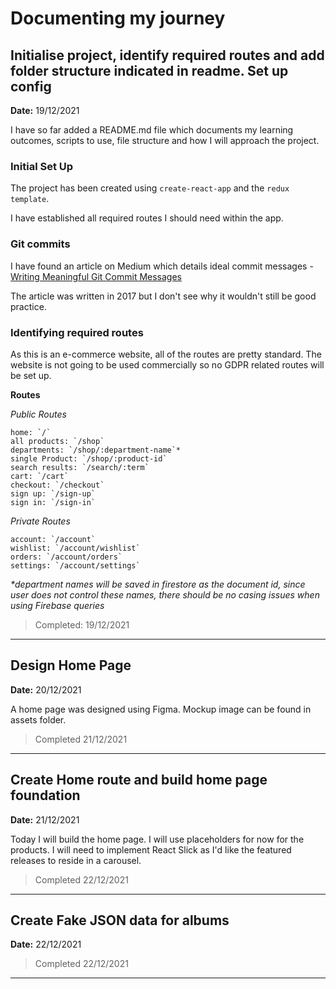 # Documenting my journey

## Initialise project, identify required routes and add folder structure indicated in readme. Set up config

**Date:** 19/12/2021

I have so far added a README.md file which documents my learning outcomes, scripts to use, file structure and how I will approach the project.

### Initial Set Up

The project has been created using `create-react-app` and the `redux template`.

I have established all required routes I should need within the app.

### Git commits

I have found an article on Medium which details ideal commit messages - [Writing Meaningful Git Commit Messages](https://medium.com/@menuka/writing-meaningful-git-commit-messages-a62756b65c81)

The article was written in 2017 but I don't see why it wouldn't still be good practice.

### Identifying required routes

As this is an e-commerce website, all of the routes are pretty standard. The website is not going to be used commercially so no GDPR related routes will be set up.

**Routes**

_Public Routes_

```
home: `/`
all products: `/shop`
departments: `/shop/:department-name`*
single Product: `/shop/:product-id`
search results: `/search/:term`
cart: `/cart`
checkout: `/checkout`
sign up: `/sign-up`
sign in: `/sign-in`
```

_Private Routes_

```
account: `/account`
wishlist: `/account/wishlist`
orders: `/account/orders`
settings: `/account/settings`
```

_\*department names will be saved in firestore as the document id, since user does not control these names, there should be no casing issues when using Firebase queries_

> Completed: 19/12/2021

---

## Design Home Page

**Date:** 20/12/2021

A home page was designed using Figma. Mockup image can be found in assets folder.

> Completed 21/12/2021

---

## Create Home route and build home page foundation

**Date:** 21/12/2021

Today I will build the home page. I will use placeholders for now for the products. I will need to implement React Slick as I'd like the featured releases to reside in a carousel.

> Completed 22/12/2021

---

## Create Fake JSON data for albums

**Date:** 22/12/2021

> Completed 22/12/2021

---
